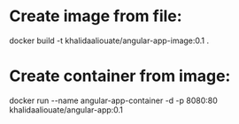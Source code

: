# Create image from file:
  docker build -t khalidaaliouate/angular-app-image:0.1 .

# Create container from image:
  docker run --name angular-app-container -d -p 8080:80 khalidaaliouate/angular-app:0.1